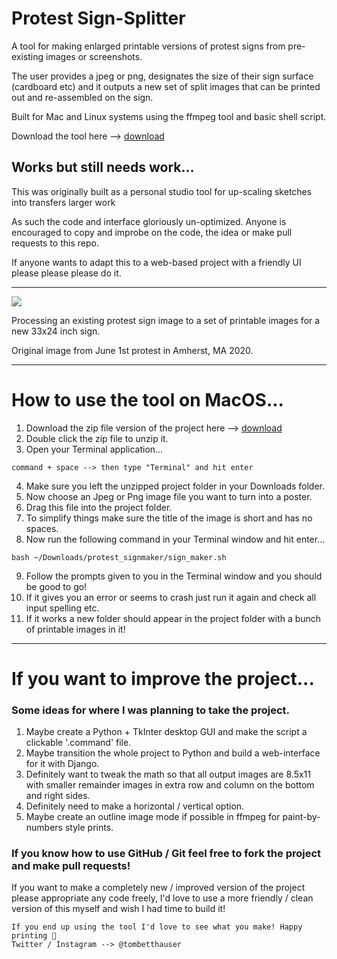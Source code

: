 # Protest Sign-Splitter
A tool for making enlarged printable versions of protest signs from pre-existing images or screenshots. 

The user provides a jpeg or png, designates the size of their sign surface (cardboard etc) and it outputs a new set of split images that can be printed out and re-assembled on the sign.

Built for Mac and Linux systems using the ffmpeg tool and basic shell script.


Download the tool here --> [download](tombetthauser.com/dev/assets/protest_signmaker.zip)


## Works but still needs work...

This was originally built as a personal studio tool for up-scaling sketches into transfers larger work

As such the code and interface gloriously un-optimized. Anyone is encouraged to copy and improbe on the code, the idea or make pull requests to this repo.

If anyone wants to adapt this to a web-based project with a friendly UI please please please do it.

***

<img src="https://raw.githubusercontent.com/tombetthauser/protest_signmaker/master/project_files/demo.gif">

Processing an existing protest sign image to a set of printable images for a new 33x24 inch sign.

Original image from June 1st protest in Amherst, MA 2020.

***

# How to use the tool on MacOS...
1) Download the zip file version of the project here --> [download](tombetthauser.com/dev/assets/protest_signmaker.zip)
2) Double click the zip file to unzip it.
3) Open your Terminal application...
```
command + space --> then type "Terminal" and hit enter
```
4) Make sure you left the unzipped project folder in your Downloads folder.
5) Now choose an Jpeg or Png image file you want to turn into a poster.
6) Drag this file into the project folder.
7) To simplify things make sure the title of the image is short and has no spaces.
8) Now run the following command in your Terminal window and hit enter...
```
bash ~/Downloads/protest_signmaker/sign_maker.sh
```
9) Follow the prompts given to you in the Terminal window and you should be good to go!
10) If it gives you an error or seems to crash just run it again and check all input spelling etc.
11) If it works a new folder should appear in the project folder with a bunch of printable images in it!
***
# If you want to improve the project... 

### Some ideas for where I was planning to take the project.

1) Maybe create a Python + TkInter desktop GUI and make the script a clickable '.command' file.
2) Maybe transition the whole project to Python and build a web-interface for it with Django.
3) Definitely want to tweak the math so that all output images are 8.5x11 with smaller remainder images in extra row and column on the bottom and right sides.
4) Definitely need to make a horizontal / vertical option.
5) Maybe create an outline image mode if possible in ffmpeg for paint-by-numbers style prints.

### If you know how to use GitHub / Git feel free to fork the project and make pull requests!

If you want to make a completely new / improved version of the project please appropriate any code freely, I'd love to use a more friendly / clean version of this myself and wish I had time to build it!

```
If you end up using the tool I'd love to see what you make! Happy printing 🎉
Twitter / Instagram --> @tombetthauser
```

